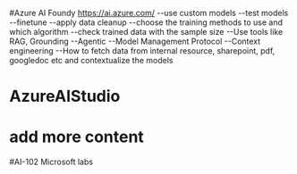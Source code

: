 #Azure AI Foundy
https://ai.azure.com/
--use custom models
--test models
--finetune
--apply data cleanup 
--choose the training methods to use and which algorithm 
--check trained data with the sample size
--Use tools like RAG, Grounding
--Agentic
--Model Management Protocol 
--Context engineering 
--How to fetch data from internal resource, sharepoint, pdf, googledoc etc and contextualize the models




# AzureAIStudio
# add more content

#AI-102 Microsoft labs
